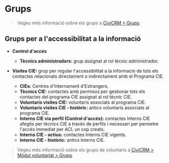 # Grups

> Vegeu més informació sobre els grups a [CiviCRM > Grups](/civicrm/grups/).

## Grups per a l'accessibilitat a la informació

- **Control d'accés**
    - **Tècnics administradors:** grup assignat al rol tècnic administrador.

- **Visites CIE:** grup per regular l'accessibilitat a la informació de tots els contactes relacionats directament o indirectament amb el Programa CIE.
    - **CIEs:** Centres d'Internament d'Estrangers.
    - **Tècnics CIE:** contactes amb permisos per gestionar tots els contactes del programa CIE assignat al rol tècnic CIE.
    - **Voluntaris visites CIE:** voluntaris associats al programa CIE.
    - **Voluntaris visites CIE - històric:** antics voluntaris associats al programa CIE.
    - **Interns CIE via perfil (Control d'accés):** contactes Interns CIE afegits per tècnics CIE a través de perfils i necessari per permetre l'accés immediat per ACL un cop creats.
    - **Interns CIE - actius:** contactes Interns CIE vigents.
    - **Interns CIE - històric:** antics Interns CIE.

> Vegeu més informació sobre els grups de voluntaris a [CiviCRM > Mòdul voluntariat > Grups](/voluntariat-practiques-educacio-lleure/grups/).
